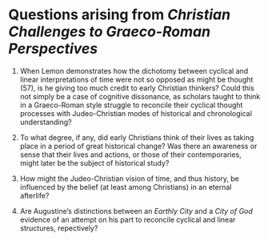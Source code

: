 # Questions arising from *Christian Challenges to Graeco-Roman Perspectives*

1. When Lemon demonstrates how the dichotomy between cyclical and linear interpretations of time were not so opposed as 
might be thought (57), is he giving too much credit to early Christian thinkers?  Could this not simply be a case of 
cognitive dissonance, as scholars taught to think in a Graeco-Roman style struggle to reconcile their cyclical thought 
processes with Judeo-Christian modes of historical and chronological understanding?

2. To what degree, if any, did early Christians think of their lives as taking place in a period of great historical change? 
Was there an awareness or sense that their lives and actions, or those of their contemporaries, might later be the subject of 
historical study?

3. How might the Judeo-Christian vision of time, and thus history, be influenced by the belief (at least among Christians) in an
eternal afterlife?

4. Are Augustine’s distinctions between an *Earthly City* and a *City of God* evidence of an attempt on his part to reconcile cyclical
and linear structures, repectively?

